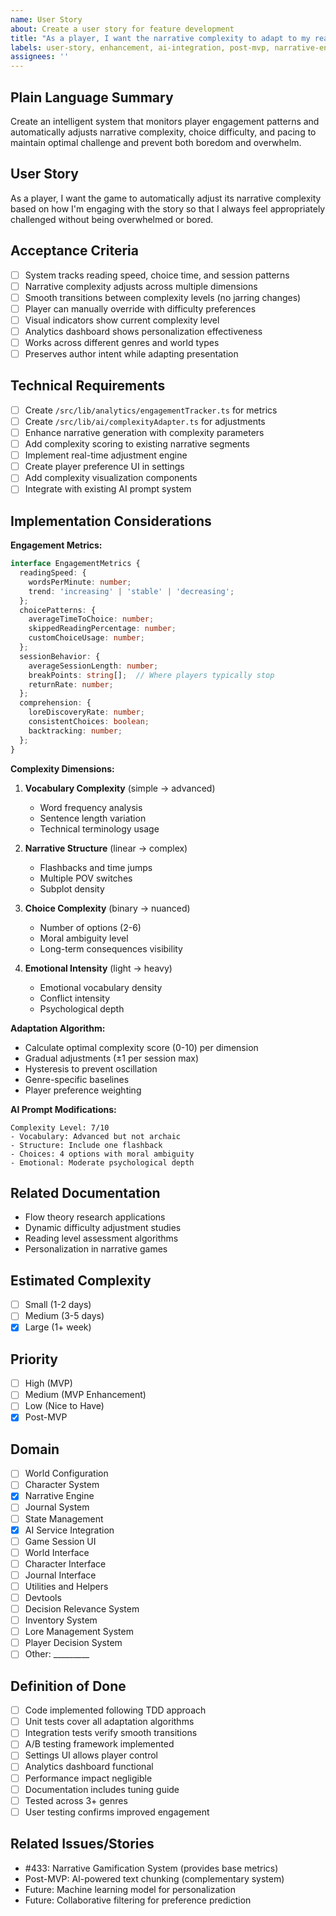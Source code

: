 ```yaml
---
name: User Story
about: Create a user story for feature development
title: "As a player, I want the narrative complexity to adapt to my reading speed and engagement level so that I stay in flow"
labels: user-story, enhancement, ai-integration, post-mvp, narrative-engine, personalization
assignees: ''
---
```


## Plain Language Summary
Create an intelligent system that monitors player engagement patterns and automatically adjusts narrative complexity, choice difficulty, and pacing to maintain optimal challenge and prevent both boredom and overwhelm.

## User Story
As a player, I want the game to automatically adjust its narrative complexity based on how I'm engaging with the story so that I always feel appropriately challenged without being overwhelmed or bored.

## Acceptance Criteria
- [ ] System tracks reading speed, choice time, and session patterns
- [ ] Narrative complexity adjusts across multiple dimensions
- [ ] Smooth transitions between complexity levels (no jarring changes)
- [ ] Player can manually override with difficulty preferences
- [ ] Visual indicators show current complexity level
- [ ] Analytics dashboard shows personalization effectiveness
- [ ] Works across different genres and world types
- [ ] Preserves author intent while adapting presentation

## Technical Requirements
- [ ] Create `/src/lib/analytics/engagementTracker.ts` for metrics
- [ ] Create `/src/lib/ai/complexityAdapter.ts` for adjustments
- [ ] Enhance narrative generation with complexity parameters
- [ ] Add complexity scoring to existing narrative segments
- [ ] Implement real-time adjustment engine
- [ ] Create player preference UI in settings
- [ ] Add complexity visualization components
- [ ] Integrate with existing AI prompt system

## Implementation Considerations
**Engagement Metrics:**
```typescript
interface EngagementMetrics {
  readingSpeed: {
    wordsPerMinute: number;
    trend: 'increasing' | 'stable' | 'decreasing';
  };
  choicePatterns: {
    averageTimeToChoice: number;
    skippedReadingPercentage: number;
    customChoiceUsage: number;
  };
  sessionBehavior: {
    averageSessionLength: number;
    breakPoints: string[];  // Where players typically stop
    returnRate: number;
  };
  comprehension: {
    loreDiscoveryRate: number;
    consistentChoices: boolean;
    backtracking: number;
  };
}
```

**Complexity Dimensions:**
1. **Vocabulary Complexity** (simple → advanced)
   - Word frequency analysis
   - Sentence length variation
   - Technical terminology usage

2. **Narrative Structure** (linear → complex)
   - Flashbacks and time jumps
   - Multiple POV switches
   - Subplot density

3. **Choice Complexity** (binary → nuanced)
   - Number of options (2-6)
   - Moral ambiguity level
   - Long-term consequences visibility

4. **Emotional Intensity** (light → heavy)
   - Emotional vocabulary density
   - Conflict intensity
   - Psychological depth

**Adaptation Algorithm:**
- Calculate optimal complexity score (0-10) per dimension
- Gradual adjustments (±1 per session max)
- Hysteresis to prevent oscillation
- Genre-specific baselines
- Player preference weighting

**AI Prompt Modifications:**
```
Complexity Level: 7/10
- Vocabulary: Advanced but not archaic
- Structure: Include one flashback
- Choices: 4 options with moral ambiguity
- Emotional: Moderate psychological depth
```

## Related Documentation
- Flow theory research applications
- Dynamic difficulty adjustment studies
- Reading level assessment algorithms
- Personalization in narrative games

## Estimated Complexity
- [ ] Small (1-2 days)
- [ ] Medium (3-5 days)
- [x] Large (1+ week)

## Priority
- [ ] High (MVP)
- [ ] Medium (MVP Enhancement)
- [ ] Low (Nice to Have)
- [x] Post-MVP

## Domain
- [ ] World Configuration
- [ ] Character System
- [x] Narrative Engine
- [ ] Journal System
- [ ] State Management
- [x] AI Service Integration
- [ ] Game Session UI
- [ ] World Interface
- [ ] Character Interface
- [ ] Journal Interface
- [ ] Utilities and Helpers
- [ ] Devtools
- [ ] Decision Relevance System
- [ ] Inventory System
- [ ] Lore Management System
- [ ] Player Decision System
- [ ] Other: _________

## Definition of Done
- [ ] Code implemented following TDD approach
- [ ] Unit tests cover all adaptation algorithms
- [ ] Integration tests verify smooth transitions
- [ ] A/B testing framework implemented
- [ ] Settings UI allows player control
- [ ] Analytics dashboard functional
- [ ] Performance impact negligible
- [ ] Documentation includes tuning guide
- [ ] Tested across 3+ genres
- [ ] User testing confirms improved engagement

## Related Issues/Stories
- #433: Narrative Gamification System (provides base metrics)
- Post-MVP: AI-powered text chunking (complementary system)
- Future: Machine learning model for personalization
- Future: Collaborative filtering for preference prediction
